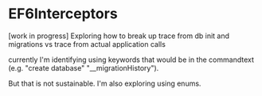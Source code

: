 EF6Interceptors
===============

[work in progress] Exploring how to break up trace from db init and migrations vs trace from actual application calls

currently I'm identifying using keywords  that would be in the commandtext (e.g. "create database" "__migrationHistory").

But that is not sustainable. I'm also exploring using enums.
